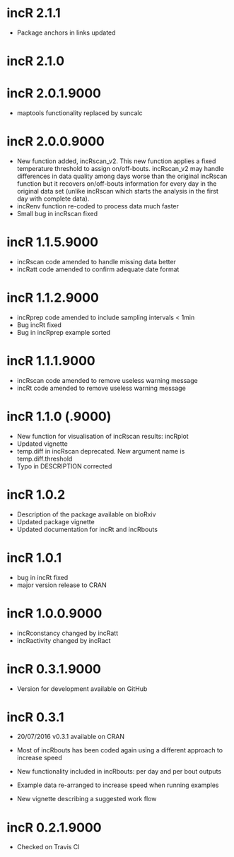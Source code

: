 # incR 2.1.1
* Package anchors in links updated

# incR 2.1.0

# incR 2.0.1.9000
* maptools functionality replaced by suncalc

# incR 2.0.0.9000
* New function added, incRscan_v2. This new function applies a fixed temperature threshold to assign on/off-bouts. incRscan_v2 may handle differences in data quality among days worse than the original incRscan function but it recovers on/off-bouts information for every day in the original data set (unlike incRscan which starts the analysis in the first day with complete data).
* incRenv function re-coded to process data much faster
* Small bug in incRscan fixed

# incR 1.1.5.9000
* incRscan code amended to handle missing data better
* incRatt code amended to confirm adequate date format

# incR 1.1.2.9000
* incRprep code amended to include sampling intervals < 1min
* Bug incRt fixed
* Bug in incRprep example sorted

# incR 1.1.1.9000
* incRscan code amended to remove useless warning message
* incRt code amended to remove useless warning message

# incR 1.1.0 (.9000)
* New function for visualisation of incRscan results: incRplot
* Updated vignette
* temp.diff in incRscan deprecated. New argument name is temp.diff.threshold
* Typo in DESCRIPTION corrected

# incR 1.0.2
* Description of the package available on bioRxiv
* Updated package vignette
* Updated documentation for incRt and incRbouts

# incR 1.0.1
* bug in incRt fixed
* major version release to CRAN

# incR 1.0.0.9000
* incRconstancy changed by incRatt
* incRactivity changed by incRact

# incR 0.3.1.9000
* Version for development available on GitHub

# incR 0.3.1
* 20/07/2016 v0.3.1 available on CRAN

* Most of incRbouts has been coded again using a different approach to increase speed
* New functionality included in incRbouts: per day and per bout outputs
* Example data re-arranged to increase speed when running examples
* New vignette describing a suggested work flow

# incR 0.2.1.9000
* Checked on Travis CI



